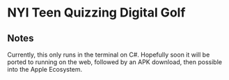 # NYI Teen Quizzing Digital Golf
## Notes
Currently, this only runs in the terminal on C#. Hopefully soon it will be ported to running on the web, followed by an APK download, then possible into the Apple Ecosystem.
